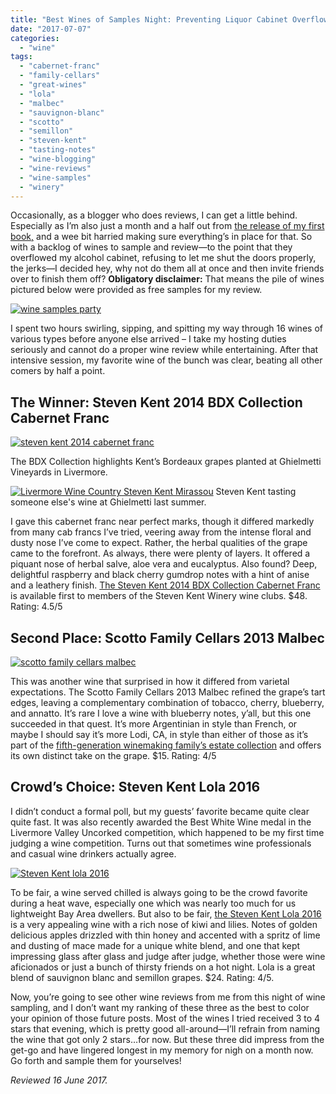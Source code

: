 ```yaml
---
title: "Best Wines of Samples Night: Preventing Liquor Cabinet Overflow Since 2017!"
date: "2017-07-07"
categories:
  - "wine"
tags:
  - "cabernet-franc"
  - "family-cellars"
  - "great-wines"
  - "lola"
  - "malbec"
  - "sauvignon-blanc"
  - "scotto"
  - "semillon"
  - "steven-kent"
  - "tasting-notes"
  - "wine-blogging"
  - "wine-reviews"
  - "wine-samples"
  - "winery"
---
```


Occasionally, as a blogger who does reviews, I can get a little behind. Especially as I’m also just a month and a half out from [the release of my first book,](http://thegourmez.com/2017/05/16/pre-order-my-first-book-wings-unseen-flying-your-way-in-august/) and a wee bit harried making sure everything’s in place for that. So with a backlog of wines to sample and review—to the point that they overflowed my alcohol cabinet, refusing to let me shut the doors properly, the jerks—I decided hey, why not do them all at once and then invite friends over to finish them off? **Obligatory disclaimer:** That means the pile of wines pictured below were provided as free samples for my review.

[![wine samples party](http://s3.amazonaws.com/thegourmez-wpmedia/2017/07/Samples-Party-023-500x463.jpg)](http://s3.amazonaws.com/thegourmez-wpmedia/2017/07/Samples-Party-023.jpg)

I spent two hours swirling, sipping, and spitting my way through 16 wines of various types before anyone else arrived – I take my hosting duties seriously and cannot do a proper wine review while entertaining. After that intensive session, my favorite wine of the bunch was clear, beating all other comers by half a point.

## The Winner: Steven Kent 2014 BDX Collection Cabernet Franc

[![steven kent 2014 cabernet franc](http://s3.amazonaws.com/thegourmez-wpmedia/2017/07/Samples-Party-009-500x481.jpg)](http://s3.amazonaws.com/thegourmez-wpmedia/2017/07/Samples-Party-009.jpg)

The BDX Collection highlights Kent’s Bordeaux grapes planted at Ghielmetti Vineyards in Livermore.




<div class="caption">

[![Livermore Wine Country Steven Kent Mirassou](http://s3.amazonaws.com/thegourmez-wpmedia/2016/11/WBC16-Livermore-008-500x363.jpg)](http://s3.amazonaws.com/thegourmez-wpmedia/2016/11/WBC16-Livermore-008.jpg) Steven Kent tasting someone else's wine at Ghielmetti last summer.</div>


I gave this cabernet franc near perfect marks, though it differed markedly from many cab francs I’ve tried, veering away from the intense floral and dusty nose I’ve come to expect. Rather, the herbal qualities of the grape came to the forefront. As always, there were plenty of layers. It offered a piquant nose of herbal salve, aloe vera and eucalyptus. Also found? Deep, delightful raspberry and black cherry gumdrop notes with a hint of anise and a leathery finish. [The Steven Kent 2014 BDX Collection Cabernet Franc](http://www.stevenkent.com/acquire/membership-opportunities/) is available first to members of the Steven Kent Winery wine clubs. $48. Rating: 4.5/5

## Second Place: Scotto Family Cellars 2013 Malbec

[![scotto family cellars malbec](http://s3.amazonaws.com/thegourmez-wpmedia/2017/07/Samples-Party-006-403x500.jpg)](http://s3.amazonaws.com/thegourmez-wpmedia/2017/07/Samples-Party-006.jpg)

This was another wine that surprised in how it differed from varietal expectations. The Scotto Family Cellars 2013 Malbec refined the grape’s tart edges, leaving a complementary combination of tobacco, cherry, blueberry, and annatto. It’s rare I love a wine with blueberry notes, y’all, but this one succeeded in that quest. It’s more Argentinian in style than French, or maybe I should say it’s more Lodi, CA, in style than either of those as it’s part of the [fifth-generation winemaking family’s estate collection](http://scottocellars.com/focus-wine/scotto-family-cellars/) and offers its own distinct take on the grape. $15. Rating: 4/5

## Crowd’s Choice: Steven Kent Lola 2016

I didn’t conduct a formal poll, but my guests’ favorite became quite clear quite fast. It was also recently awarded the Best White Wine medal in the Livermore Valley Uncorked competition, which happened to be my first time judging a wine competition. Turns out that sometimes wine professionals and casual wine drinkers actually agree.

[![Steven Kent lola 2016](http://s3.amazonaws.com/thegourmez-wpmedia/2017/07/Samples-Party-017-334x500.jpg)](http://s3.amazonaws.com/thegourmez-wpmedia/2017/07/Samples-Party-017.jpg)

To be fair, a wine served chilled is always going to be the crowd favorite during a heat wave, especially one which was nearly too much for us lightweight Bay Area dwellers. But also to be fair, [the Steven Kent Lola 2016](https://shop.stevenkent.com/SHOP.AMS?LEVEL=BOT&PART=750-16) is a very appealing wine with a rich nose of kiwi and lilies. Notes of golden delicious apples drizzled with thin honey and accented with a spritz of lime and dusting of mace made for a unique white blend, and one that kept impressing glass after glass and judge after judge, whether those were wine aficionados or just a bunch of thirsty friends on a hot night. Lola is a great blend of sauvignon blanc and semillon grapes. $24. Rating: 4/5.

Now, you’re going to see other wine reviews from me from this night of wine sampling, and I don’t want my ranking of these three as the best to color your opinion of those future posts. Most of the wines I tried received 3 to 4 stars that evening, which is pretty good all-around—I’ll refrain from naming the wine that got only 2 stars…for now. But these three did impress from the get-go and have lingered longest in my memory for nigh on a month now. Go forth and sample them for yourselves!

_Reviewed 16 June 2017._

